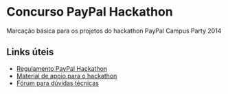 # Concurso PayPal Hackathon

Marcação básica para os projetos do hackathon PayPal Campus Party 2014

## Links úteis

* [Regulamento PayPal Hackathon](https://www.paypal-brasil.com.br/forum/index.php?/topic/299-regulamento-paypal-hackathon/)
* [Material de apoio para o hackathon](https://www.paypal-brasil.com.br/forum/index.php?/topic/296-links-%C3%BAteis-para-o-hackathon/)
* [Fórum para dúvidas técnicas](https://www.paypal-brasil.com.br/forum/index.php?/forum/28-concurso-paypal-hackathon/)
